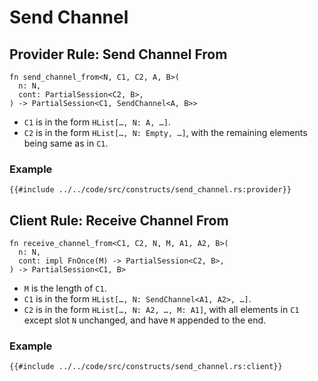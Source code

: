 # Send Channel

## Provider Rule: Send Channel From

```rust, noplaypen
fn send_channel_from<N, C1, C2, A, B>(
  n: N,
  cont: PartialSession<C2, B>,
) -> PartialSession<C1, SendChannel<A, B>>
```

- `C1` is in the form `HList[…, N: A, …]`.
- `C2` is in the form `HList[…, N: Empty, …]`, with the remaining elements being same as in `C1`.

### Example

```rust, noplaypen
{{#include ../../code/src/constructs/send_channel.rs:provider}}
```

## Client Rule: Receive Channel From

```rust, noplaypen
fn receive_channel_from<C1, C2, N, M, A1, A2, B>(
  n: N,
  cont: impl FnOnce(M) -> PartialSession<C2, B>,
) -> PartialSession<C1, B>
```

- `M` is the length of `C1`.
- `C1` is in the form `HList[…, N: SendChannel<A1, A2>, …]`.
- `C2` is in the form `HList[…, N: A2, …, M: A1]`, with all elements
  in `C1` except slot `N` unchanged, and have `M` appended to the end.

### Example

```rust, noplaypen
{{#include ../../code/src/constructs/send_channel.rs:client}}
```
